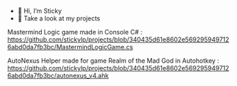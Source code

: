 - 👋 Hi, I’m Sticky
- 👀 Take a look at my projects

Mastermind Logic game made in Console C# :
https://github.com/stickylp/projects/blob/340435d61e8602e5692959497126abd0da7fb3bc/MastermindLogicGame.cs

AutoNexus Helper made for game Realm of the Mad God in Autohotkey :
https://github.com/stickylp/projects/blob/340435d61e8602e5692959497126abd0da7fb3bc/autonexus_v4.ahk
